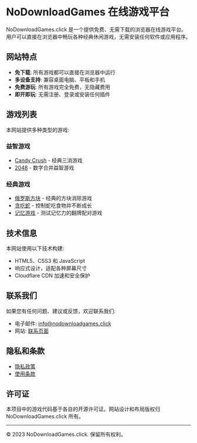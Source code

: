 # NoDownloadGames 在线游戏平台

NoDownloadGames.click 是一个提供免费、无需下载的浏览器在线游戏平台。用户可以直接在浏览器中畅玩各种经典休闲游戏，无需安装任何软件或应用程序。

## 网站特点

- **免下载**: 所有游戏都可以直接在浏览器中运行
- **多设备支持**: 兼容桌面电脑、平板和手机
- **免费游玩**: 所有游戏完全免费，无隐藏费用
- **即开即玩**: 无需注册、登录或安装任何插件

## 游戏列表

本网站提供多种类型的游戏:

### 益智游戏
- [Candy Crush](https://nodownloadgames.click/games/candy-crush.html) - 经典三消游戏
- [2048](https://nodownloadgames.click/games/2048.html) - 数字合并益智游戏

### 经典游戏
- [俄罗斯方块](https://nodownloadgames.click/games/tetris.html) - 经典的方块消除游戏
- [贪吃蛇](https://nodownloadgames.click/games/snake.html) - 控制蛇吃食物并不断成长
- [记忆游戏](https://nodownloadgames.click/games/memory.html) - 测试记忆力的翻牌配对游戏

## 技术信息

本网站使用以下技术构建:

- HTML5、CSS3 和 JavaScript
- 响应式设计，适配各种屏幕尺寸
- Cloudflare CDN 加速和安全保护

## 联系我们

如果您有任何问题、建议或反馈，欢迎联系我们:

- 电子邮件: [info@nodownloadgames.click](mailto:info@nodownloadgames.click)
- 网站: [联系页面](https://nodownloadgames.click/contact.html)

## 隐私和条款

- [隐私政策](https://nodownloadgames.click/privacy.html)
- [使用条款](https://nodownloadgames.click/terms.html)

## 许可证

本项目中的游戏代码基于各自的开源许可证。网站设计和布局版权归 NoDownloadGames.click 所有。

---
&copy; 2023 NoDownloadGames.click. 保留所有权利。 